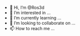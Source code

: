 - 👋 Hi, I’m @Ros3d
- 👀 I’m interested in ...
- 🌱 I’m currently learning ...
- 💞️ I’m looking to collaborate on ...
- 📫 How to reach me ...

<!---
Ros3d/Ros3d is a ✨ special ✨ repository because its `README.md` (this file) appears on your GitHub profile.
You can click the Preview link to take a look at your changes.
--->
